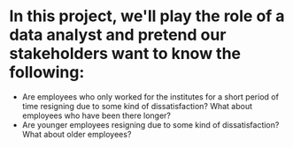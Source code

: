 # In this project, we'll play the role of a data analyst and pretend our stakeholders want to know the following:
- Are employees who only worked for the institutes for a short period of time resigning due to some kind of dissatisfaction? What about employees who have been there longer?
- Are younger employees resigning due to some kind of dissatisfaction? What about older employees?
